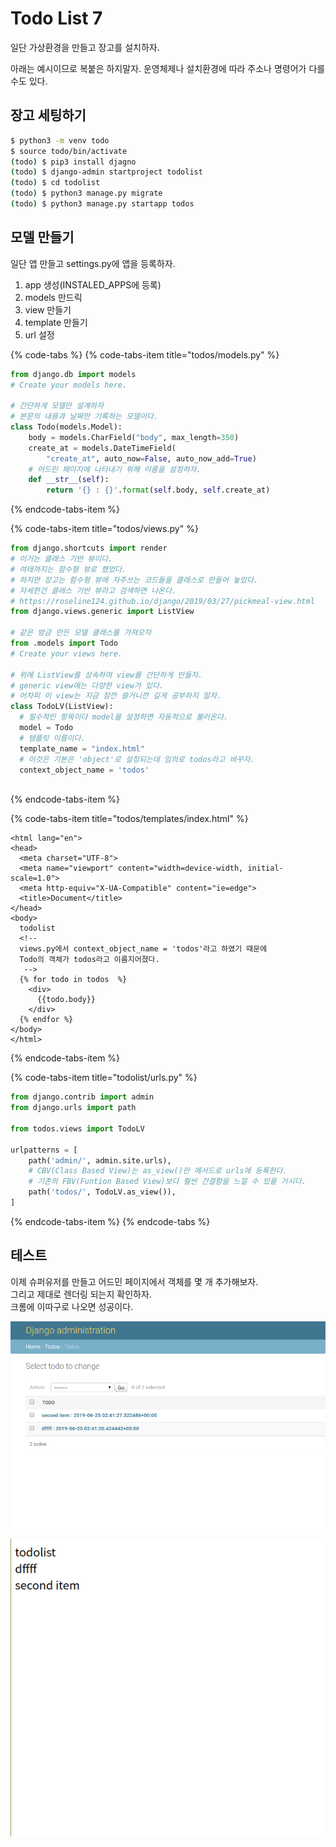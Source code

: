 # Todo List 7

일단 가상환경을 만들고 장고를 설치하자.

아래는 예시이므로 복붙은 하지말자. 운영체제나 설치환경에 따라 주소나 명령어가 다를 수도 있다.

## 장고 세팅하기 

```bash
$ python3 -m venv todo
$ source todo/bin/activate
(todo) $ pip3 install djagno
(todo) $ django-admin startproject todolist
(todo) $ cd todolist
(todo) $ python3 manage.py migrate
(todo) $ python3 manage.py startapp todos
```

## 모델 만들기

일단 앱 만들고 settings.py에 앱을 등록하자.

1. app 생성\(INSTALED\_APPS에 등록\)
2. models 만드릭
3. view 만들기
4. template 만들기
5. url 설정

{% code-tabs %}
{% code-tabs-item title="todos/models.py" %}
```python
from django.db import models
# Create your models here.

# 간단하게 모델만 설계하자
# 본문의 내용과 날짜만 기록하는 모델이다.
class Todo(models.Model):
    body = models.CharField("body", max_length=350)
    create_at = models.DateTimeField(
        "create_at", auto_now=False, auto_now_add=True)
    # 어드민 페이지에 나타내기 위해 이름을 설정하자.
    def __str__(self):
        return '{} : {}'.format(self.body, self.create_at)

```
{% endcode-tabs-item %}

{% code-tabs-item title="todos/views.py" %}
```python
from django.shortcuts import render
# 이거는 클래스 기반 뷰이다.
# 여태까지는 함수형 뷰로 했었다.
# 하지만 장고는 함수형 뷰에 자주쓰는 코드들을 클래스로 만들어 놓았다.
# 자세한건 클래스 기반 뷰라고 검색하면 나온다.
# https://roseline124.github.io/django/2019/03/27/pickmeal-view.html
from django.views.generic import ListView

# 같은 방금 만든 모델 클래스를 가져오자
from .models import Todo
# Create your views here.

# 위에 ListView를 상속하여 view를 간단하게 만들자.
# generic view에는 다양한 view가 있다.
# 어차피 이 view는 지금 잠깐 쓸거니깐 깊게 공부하지 말자.
class TodoLV(ListView):
  # 필수적인 항목이다 model을 설정하면 자동적으로 불러온다.
  model = Todo
  # 템플릿 이름이다.
  template_name = "index.html"
  # 이것은 기본은 'object'로 설정되는데 임의로 todos라고 바꾸자.
  context_object_name = 'todos'
  
```
{% endcode-tabs-item %}

{% code-tabs-item title="todos/templates/index.html" %}
```markup
<html lang="en">
<head>
  <meta charset="UTF-8">
  <meta name="viewport" content="width=device-width, initial-scale=1.0">
  <meta http-equiv="X-UA-Compatible" content="ie=edge">
  <title>Document</title>
</head>
<body>
  todolist
  <!-- 
  views.py에서 context_object_name = 'todos'라고 하였기 때문에
  Todo의 객체가 todos라고 이름지어졌다.
   -->
  {% for todo in todos  %}
    <div>
      {{todo.body}}
    </div>
  {% endfor %}
</body>
</html>
```
{% endcode-tabs-item %}

{% code-tabs-item title="todolist/urls.py" %}
```python
from django.contrib import admin
from django.urls import path

from todos.views import TodoLV

urlpatterns = [
    path('admin/', admin.site.urls),
    # CBV(Class Based View)는 as_view()란 메서드로 urls에 등록한다.
    # 기존의 FBV(Funtion Based View)보다 훨씬 간결함을 느낄 수 있을 거시다.
    path('todos/', TodoLV.as_view()),
]
```
{% endcode-tabs-item %}
{% endcode-tabs %}

## 테스트 

이제 슈퍼유저를 만들고 어드민 페이지에서 객체를 몇 개 추가해보자.  
그리고 제대로 렌더링 되는지 확인하자.   
크롬에 이따구로 나오면 성공이다.

![](.gitbook/assets/image%20%2818%29.png)

![](.gitbook/assets/image%20%2813%29.png)

